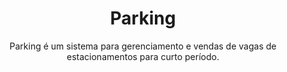 <h1 align="center">Parking</h1>
<p align="center">Parking é um sistema para gerenciamento e vendas de vagas de estacionamentos para curto período. </p>
